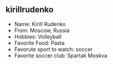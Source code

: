 ## kirillrudenko

- Name: Kirill Rudenko
- From: Moscow, Russia
- Hobbies: Volleyball
- Favorite Food: Pasta
- Favorute sport to watch: soccer
- Favorite soccer club: Spartak Moskva
